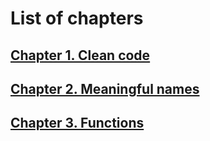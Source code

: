 # List of chapters

## [Chapter 1. Clean code](chapters/chapter1.md)
## [Chapter 2. Meaningful names](chapters/chapter2.md)
## [Chapter 3. Functions](chapters/chapter3.md)